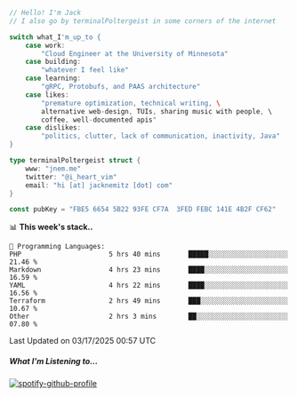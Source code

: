 ```go
// Hello! I'm Jack
// I also go by terminalPoltergeist in some corners of the internet

switch what_I'm_up_to {
    case work:
        "Cloud Engineer at the University of Minnesota"
    case building:
        "whatever I feel like"
    case learning:
        "gRPC, Protobufs, and PAAS architecture"
    case likes:
        "premature optimization, technical writing, \
        alternative web-design, TUIs, sharing music with people, \
        coffee, well-documented apis"
    case dislikes:
        "politics, clutter, lack of communication, inactivity, Java"
}

type terminalPoltergeist struct {
    www: "jnem.me"
    twitter: "@i_heart_vim"
    email: "hi [at] jacknemitz [dot] com"
}

const pubKey = "FBE5 6654 5B22 93FE CF7A  3FED FEBC 141E 4B2F CF62"
```

<!--START_SECTION:waka-->
📊 **This week's stack..** 

```text
💬 Programming Languages: 
PHP                      5 hrs 40 mins       █████░░░░░░░░░░░░░░░░░░░░   21.46 % 
Markdown                 4 hrs 23 mins       ████░░░░░░░░░░░░░░░░░░░░░   16.59 % 
YAML                     4 hrs 22 mins       ████░░░░░░░░░░░░░░░░░░░░░   16.56 % 
Terraform                2 hrs 49 mins       ███░░░░░░░░░░░░░░░░░░░░░░   10.67 % 
Other                    2 hrs 3 mins        ██░░░░░░░░░░░░░░░░░░░░░░░   07.80 % 
```


 Last Updated on 03/17/2025 00:57 UTC
<!--END_SECTION:waka-->

##### What I'm Listening to...

[![spotify-github-profile](https://jnem.me/listening-item?maxAge=2592000)](https://jnem.me/listening)

